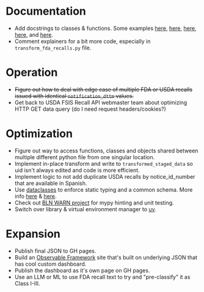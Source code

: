 # Documentation
* Add docstrings to classes & functions. Some examples [here](https://www.programiz.com/python-programming/docstrings), [here](https://www.dataquest.io/blog/documenting-in-python-with-docstrings/), [here](https://pandas.pydata.org/docs/development/contributing_docstring.html), [here](https://www.datacamp.com/tutorial/docstrings-python), and [here](https://www.geeksforgeeks.org/python-docstrings/).
* Comment explainers for a bit more code, especially in `transform_fda_recalls.py` file.

# Operation
* ~~Figure out how to deal with edge case of multiple FDA or USDA recalls issued with identical `notification_dttm` values.~~
* Get back to USDA FSIS Recall API webmaster team about optimizing HTTP GET data query (do I need request headers/cookies?)

# Optimization
* Figure out way to access functions, classes and objects shared between multiple different python file from one singular location.
* Implement in-place transform and write to `transformed_staged_data` so uid isn't always edited and code is more efficient.
* Implement logic to not add duplicate USDA recalls by notice_id_number that are available in Spanish.
* Use [dataclasses](https://docs.python.org/3/library/dataclasses.html) to enforce static typing and a common schema. More info [here](https://www.dataquest.io/blog/how-to-use-python-data-classes/) & [here](https://www.datacamp.com/tutorial/python-data-classes).
* Check out [BLN WARN project](https://github.com/biglocalnews/warn-github-flow) for mypy hinting and unit testing.
* Switch over library & virtual environment manager to [uv](https://docs.astral.sh/uv/).

# Expansion
* Publish final JSON to GH pages.
* Build an [Observable Framework](https://observablehq.com/framework/) site that's built on underlying JSON that has cool custom dashboard.
* Publish the dashboard as it's own page on GH pages.
* Use an LLM or ML to use FDA recall text to try and "pre-classify" it as Class I-III.